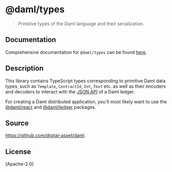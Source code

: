 # @daml/types

> Primitive types of the Daml language and their serialization.

<!-- START_BACKLINK -->

## Documentation

Comprehensive documentation for `@daml/types` can be found
[here](https://docs.daml.com/2.5.0/app-dev/bindings-ts/daml-types/index.html).

<!-- END_BACKLINK -->

## Description 

This library contains TypeScript types corresponding to primitive Daml data types, such as
`Template`, `ContractId`, `Int`, `Text` etc. as well as their encoders and decoders to interact with
the [JSON API](https://docs.daml.com/json-api/index.html) of a Daml ledger.

For creating a Daml distributed application, you'll most likely want to use the
[@daml/react](https://www.npmjs.com/package/@daml/react) and
[@daml/ledger](https://www.npmjs.com/package/@daml/ledger) packages. 

## Source
https://github.com/digital-asset/daml.

## License
[Apache-2.0]

